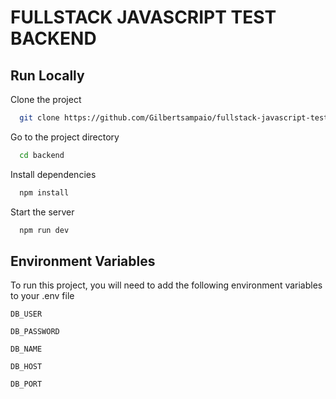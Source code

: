 
# FULLSTACK JAVASCRIPT TEST BACKEND

## Run Locally

Clone the project

```bash
  git clone https://github.com/Gilbertsampaio/fullstack-javascript-test
```

Go to the project directory

```bash
  cd backend
```

Install dependencies

```bash
  npm install
```

Start the server

```bash
  npm run dev
```




## Environment Variables

To run this project, you will need to add the following environment variables to your .env file

`DB_USER`

`DB_PASSWORD`

`DB_NAME`

`DB_HOST`

`DB_PORT`
